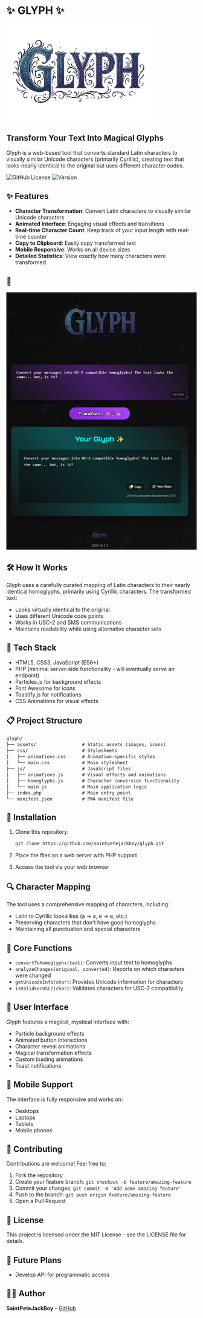 # ✨ GLYPH ✨

![Glyph Logo](assets/logo.png)

## Transform Your Text Into Magical Glyphs

Glyph is a web-based tool that converts standard Latin characters to visually similar Unicode characters (primarily Cyrillic), creating text that looks nearly identical to the original but uses different character codes.

![GitHub License](https://img.shields.io/github/license/saintpetejackboy/glyph)
![Version](https://img.shields.io/badge/version-0.1.2-blueviolet)

## ✨ Features

- **Character Transformation**: Convert Latin characters to visually similar Unicode characters
- **Animated Interface**: Engaging visual effects and transitions
- **Real-time Character Count**: Keep track of your input length with real-time counter
- **Copy to Clipboard**: Easily copy transformed text
- **Mobile Responsive**: Works on all device sizes
- **Detailed Statistics**: View exactly how many characters were transformed

## 🔮 

![Demo](assets/demo.webp)


## 🛠️ How It Works

Glyph uses a carefully curated mapping of Latin characters to their nearly identical homoglyphs, primarily using Cyrillic characters. The transformed text:

- Looks virtually identical to the original
- Uses different Unicode code points
- Works in USC-2 and SMS communications
- Maintains readability while using alternative character sets

## 🧰 Tech Stack

- HTML5, CSS3, JavaScript (ES6+)
- PHP (minimal server-side functionality - will eventually serve an endpoint)
- Particles.js for background effects
- Font Awesome for icons
- Toastify.js for notifications
- CSS Animations for visual effects

## 📋 Project Structure

```
glyph/
├── assets/                 # Static assets (images, icons)
├── css/                    # Stylesheets
│   ├── animations.css      # Animation-specific styles
│   └── main.css            # Main stylesheet
├── js/                     # JavaScript files
│   ├── animations.js       # Visual effects and animations
│   ├── homoglyphs.js       # Character conversion functionality
│   └── main.js             # Main application logic
├── index.php               # Main entry point
└── manifest.json           # PWA manifest file
```

## 🚀 Installation

1. Clone this repository:
   ```bash
   git clone https://github.com/saintpetejackboy/glyph.git
   ```

2. Place the files on a web server with PHP support
   
3. Access the tool via your web browser

## 🔍 Character Mapping

The tool uses a comprehensive mapping of characters, including:

- Latin to Cyrillic lookalikes (a → а, e → е, etc.)
- Preserving characters that don't have good homoglyphs
- Maintaining all punctuation and special characters

## 🧩 Core Functions

- `convertToHomoglyphs(text)`: Converts input text to homoglyphs
- `analyzeChanges(original, converted)`: Reports on which characters were changed
- `getUnicodeInfo(char)`: Provides Unicode information for characters
- `isValidForUSC2(char)`: Validates characters for USC-2 compatibility

## 🎨 User Interface

Glyph features a magical, mystical interface with:

- Particle background effects
- Animated button interactions
- Character reveal animations
- Magical transformation effects
- Custom loading animations
- Toast notifications

## 📱 Mobile Support

The interface is fully responsive and works on:
- Desktops
- Laptops
- Tablets
- Mobile phones

## 🤝 Contributing

Contributions are welcome! Feel free to:

1. Fork the repository
2. Create your feature branch: `git checkout -b feature/amazing-feature`
3. Commit your changes: `git commit -m 'Add some amazing feature'`
4. Push to the branch: `git push origin feature/amazing-feature`
5. Open a Pull Request

## 📜 License

This project is licensed under the MIT License - see the LICENSE file for details.

## 🔮 Future Plans

- Develop API for programmatic access

## 👨‍💻 Author

**SaintPeteJackBoy** - [GitHub](https://github.com/saintpetejackboy)

